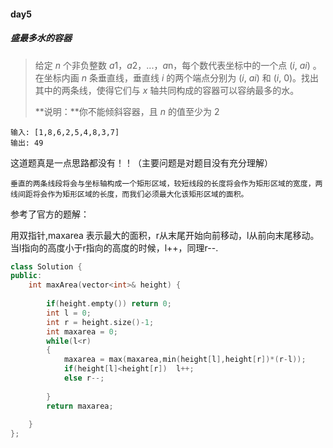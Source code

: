 #### day5

##### 盛最多水的容器

> 给定 *n* 个非负整数 *a*1，*a*2，...，*a*n，每个数代表坐标中的一个点 (*i*, *ai*) 。在坐标内画 *n* 条垂直线，垂直线 *i* 的两个端点分别为 (*i*, *ai*) 和 (*i*, 0)。找出其中的两条线，使得它们与 *x* 轴共同构成的容器可以容纳最多的水。
>
> **说明：**你不能倾斜容器，且 *n* 的值至少为 2

```
输入: [1,8,6,2,5,4,8,3,7]
输出: 49
```

这道题真是一点思路都没有！！（主要问题是对题目没有充分理解）

```
垂直的两条线段将会与坐标轴构成一个矩形区域，较短线段的长度将会作为矩形区域的宽度，两线间距将会作为矩形区域的长度，而我们必须最大化该矩形区域的面积。
```

参考了官方的题解：

用双指针,maxarea 表示最大的面积，r从末尾开始向前移动，l从前向末尾移动。当l指向的高度小于r指向的高度的时候，l++，同理r--.

```c++
class Solution {
public:
    int maxArea(vector<int>& height) {
        
        if(height.empty()) return 0;
        int l = 0;
        int r = height.size()-1;
        int maxarea = 0;
        while(l<r)
        {
            maxarea = max(maxarea,min(height[l],height[r])*(r-l));
            if(height[l]<height[r])  l++;
            else r--;
           
        }
        return maxarea;
        
    }
};
```

